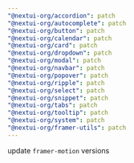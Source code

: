 ```yaml
---
"@nextui-org/accordion": patch
"@nextui-org/autocomplete": patch
"@nextui-org/button": patch
"@nextui-org/calendar": patch
"@nextui-org/card": patch
"@nextui-org/dropdown": patch
"@nextui-org/modal": patch
"@nextui-org/navbar": patch
"@nextui-org/popover": patch
"@nextui-org/ripple": patch
"@nextui-org/select": patch
"@nextui-org/snippet": patch
"@nextui-org/tabs": patch
"@nextui-org/tooltip": patch
"@nextui-org/system": patch
"@nextui-org/framer-utils": patch
---
```


update `framer-motion` versions
